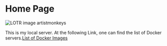 # Home Page

![LOTR image artistmonkeys](/images/rivendell.png)

This is my local server. At the following Link, one can find the list of Docker servers.[List of Docker Images](/serverlist)
